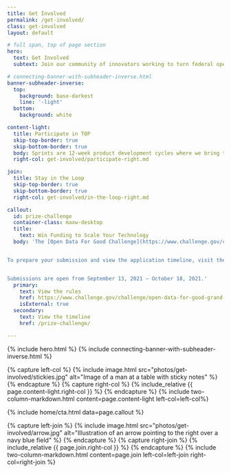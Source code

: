 ```yaml
---
title: Get Involved
permalink: /get-involved/
class: get-involved
layout: default

# full span, top of page section
hero:
  text: Get Involved
  subtext: Join our community of innovators working to turn federal open data into technologies that solve real-world problems for people across the country.

# connecting-banner-with-subheader-inverse.html
banner-subheader-inverse:
  top:
    background: base-darkest
    line: '-light'
  bottom:
    background: white

content-light:
  title: Participate in TOP
  skip-top-border: true
  skip-bottom-border: true
  body: Sprints are 12-week product development cycles where we bring together tech teams and collaborators to build digital products using open data.
  right-col: get-involved/participate-right.md

join:
  title: Stay in the Loop
  skip-top-border: true
  skip-bottom-border: true
  right-col: get-involved/in-the-loop-right.md

callout:
  id: prize-challenge
  container-class: maxw-desktop
  title: 
    text: Win Funding to Scale Your Technology
  body: 'The [Open Data For Good Challenge](https://www.challenge.gov/challenge/open-data-for-good-grand-challenge/) is now live. The challenge will award at least $100,000 to teams who have created products using The Opportunity Project process.


To prepare your submission and view the application timeline, visit the [prize challenge page](SITE.BASEURL/prize-challenge). The TOP Team is leading informational webinars throughout the summer and fall to help you get ready.


Submissions are open from September 13, 2021 – October 18, 2021.'
  primary:
    text: View the rules
    href: https://www.challenge.gov/challenge/open-data-for-good-grand-challenge/
    isExternal: true
  secondary: 
    text: View the timeline
    href: /prize-challenge/

---
```

{% include hero.html %}
{% include connecting-banner-with-subheader-inverse.html %}

{% capture left-col %}
  {% include image.html src="photos/get-involved/stickies.jpg" alt="Image of a man at a table with sticky notes" %}
{% endcapture %}
{% capture right-col %}
  {% include_relative {{ page.content-light.right-col }} %}
{% endcapture %}
{% include two-column-markdown.html content=page.content-light left-col=left-col%}

{% include home/cta.html data=page.callout %}

{% capture left-join %}
  {% include image.html src="photos/get-involved/arrow.jpg" alt="Illustration of an arrow pointing to the right over a navy blue field" %}
{% endcapture %}
{% capture right-join %}
  {% include_relative {{ page.join.right-col }} %}
{% endcapture %}
{% include two-column-markdown.html content=page.join left-col=left-join right-col=right-join %}
